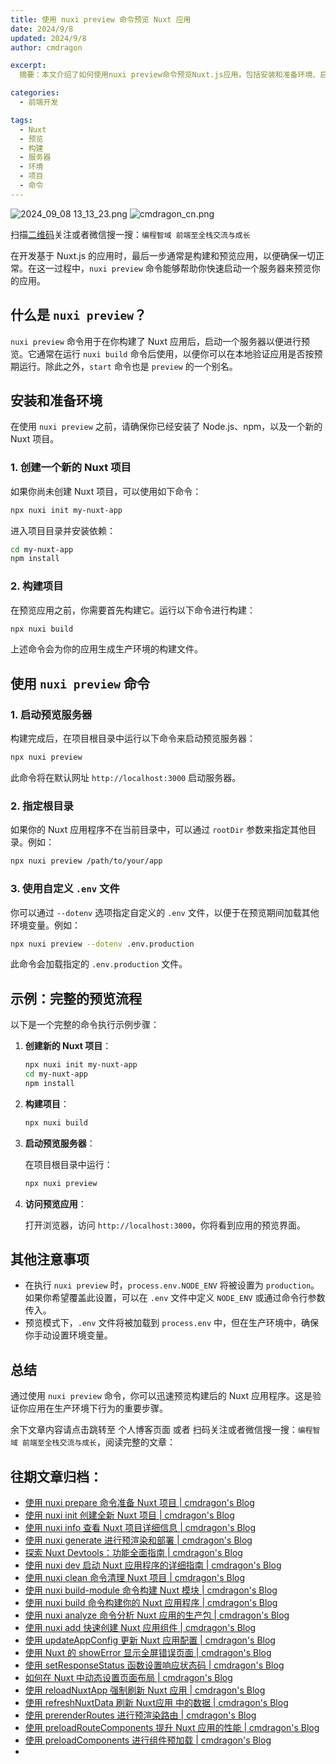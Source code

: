 ```yaml
---
title: 使用 nuxi preview 命令预览 Nuxt 应用
date: 2024/9/8
updated: 2024/9/8
author: cmdragon

excerpt:
  摘要：本文介绍了如何使用nuxi preview命令预览Nuxt.js应用，包括安装和准备环境、启动预览服务器的步骤，以及如何指定根目录和使用自定义.env文件等高级用法。通过nuxi preview，开发者能够在本地快速验证应用构建后的实际效果，确保一切按预期工作。

categories:
  - 前端开发

tags:
  - Nuxt
  - 预览
  - 构建
  - 服务器
  - 环境
  - 项目
  - 命令
---
```


<img src="https://static.amd794.com/blog/images/2024_09_08 13_13_23.png@blog" title="2024_09_08 13_13_23.png" alt="2024_09_08 13_13_23.png"/>

<img src="https://api2.cmdragon.cn/upload/cmder/20250304_012821924.jpg" title="cmdragon_cn.png" alt="cmdragon_cn.png"/>


扫描[二维码](https://api2.cmdragon.cn/upload/cmder/20250304_012821924.jpg)关注或者微信搜一搜：`编程智域 前端至全栈交流与成长`



在开发基于 Nuxt.js 的应用时，最后一步通常是构建和预览应用，以便确保一切正常。在这一过程中，`nuxi preview` 命令能够帮助你快速启动一个服务器来预览你的应用。

## 什么是 `nuxi preview`？

`nuxi preview` 命令用于在你构建了 Nuxt 应用后，启动一个服务器以便进行预览。它通常在运行 `nuxi build` 命令后使用，以便你可以在本地验证应用是否按预期运行。除此之外，`start` 命令也是 `preview` 的一个别名。

## 安装和准备环境

在使用 `nuxi preview` 之前，请确保你已经安装了 Node.js、npm，以及一个新的 Nuxt 项目。

### 1. 创建一个新的 Nuxt 项目

如果你尚未创建 Nuxt 项目，可以使用如下命令：

```bash
npx nuxi init my-nuxt-app
```

进入项目目录并安装依赖：

```bash
cd my-nuxt-app
npm install
```

### 2. 构建项目

在预览应用之前，你需要首先构建它。运行以下命令进行构建：

```bash
npx nuxi build
```

上述命令会为你的应用生成生产环境的构建文件。

## 使用 `nuxi preview` 命令

### 1. 启动预览服务器

构建完成后，在项目根目录中运行以下命令来启动预览服务器：

```bash
npx nuxi preview
```

此命令将在默认网址 `http://localhost:3000` 启动服务器。

### 2. 指定根目录

如果你的 Nuxt 应用程序不在当前目录中，可以通过 `rootDir` 参数来指定其他目录。例如：

```bash
npx nuxi preview /path/to/your/app
```

### 3. 使用自定义 `.env` 文件

你可以通过 `--dotenv` 选项指定自定义的 `.env` 文件，以便于在预览期间加载其他环境变量。例如：

```bash
npx nuxi preview --dotenv .env.production
```

此命令会加载指定的 `.env.production` 文件。

## 示例：完整的预览流程

以下是一个完整的命令执行示例步骤：

1.  **创建新的 Nuxt 项目**：

    ```bash
    npx nuxi init my-nuxt-app
    cd my-nuxt-app
    npm install
    ```

2.  **构建项目**：

    ```bash
    npx nuxi build
    ```

3.  **启动预览服务器**：

    在项目根目录中运行：

    ```bash
    npx nuxi preview
    ```

4.  **访问预览应用**：

    打开浏览器，访问 `http://localhost:3000`，你将看到应用的预览界面。

## 其他注意事项

*   在执行 `nuxi preview` 时，`process.env.NODE_ENV` 将被设置为 `production`。如果你希望覆盖此设置，可以在 `.env` 文件中定义 `NODE_ENV` 或通过命令行参数传入。
*   预览模式下，`.env` 文件将被加载到 `process.env` 中，但在生产环境中，确保你手动设置环境变量。

## 总结

通过使用 `nuxi preview` 命令，你可以迅速预览构建后的 Nuxt 应用程序。这是验证你应用在生产环境下行为的重要步骤。


余下文章内容请点击跳转至 个人博客页面 或者 扫码关注或者微信搜一搜：`编程智域 前端至全栈交流与成长`，阅读完整的文章：

## 往期文章归档：

- [使用 nuxi prepare 命令准备 Nuxt 项目 | cmdragon's Blog](https://blog.cmdragon.cn/posts/1df59c03194c/)
- [使用 nuxi init 创建全新 Nuxt 项目 | cmdragon's Blog](https://blog.cmdragon.cn/posts/25142fd0f7a7/)
- [使用 nuxi info 查看 Nuxt 项目详细信息 | cmdragon's Blog](https://blog.cmdragon.cn/posts/15f6f5b42fd0/)
- [使用 nuxi generate 进行预渲染和部署 | cmdragon's Blog](https://blog.cmdragon.cn/posts/ab02ca20e749/)
- [探索 Nuxt Devtools：功能全面指南 | cmdragon's Blog](https://blog.cmdragon.cn/posts/79fd8b17a254/)
- [使用 nuxi dev 启动 Nuxt 应用程序的详细指南 | cmdragon's Blog](https://blog.cmdragon.cn/posts/ef880861a974/)
- [使用 nuxi clean 命令清理 Nuxt 项目 | cmdragon's Blog](https://blog.cmdragon.cn/posts/e55433e2a415/)
- [使用 nuxi build-module 命令构建 Nuxt 模块 | cmdragon's Blog](https://blog.cmdragon.cn/posts/a9b4b6527399/)
- [使用 nuxi build 命令构建你的 Nuxt 应用程序 | cmdragon's Blog](https://blog.cmdragon.cn/posts/8d1953ced73e/)
- [使用 nuxi analyze 命令分析 Nuxt 应用的生产包 | cmdragon's Blog](https://blog.cmdragon.cn/posts/33e644a829be/)
- [使用 nuxi add 快速创建 Nuxt 应用组件 | cmdragon's Blog](https://blog.cmdragon.cn/posts/52ca85d04329/)
- [使用 updateAppConfig 更新 Nuxt 应用配置 | cmdragon's Blog](https://blog.cmdragon.cn/posts/17068dabc456/)
- [使用 Nuxt 的 showError 显示全屏错误页面 | cmdragon's Blog](https://blog.cmdragon.cn/posts/4f44ac49742b/)
- [使用 setResponseStatus 函数设置响应状态码 | cmdragon's Blog](https://blog.cmdragon.cn/posts/0e3e22c2447a/)
- [如何在 Nuxt 中动态设置页面布局 | cmdragon's Blog](https://blog.cmdragon.cn/posts/6168aad26848/)
- [使用 reloadNuxtApp 强制刷新 Nuxt 应用 | cmdragon's Blog](https://blog.cmdragon.cn/posts/c2c24219f5c0/)
- [使用 refreshNuxtData 刷新 Nuxt应用 中的数据 | cmdragon's Blog](https://blog.cmdragon.cn/posts/7696049934fb/)
- [使用 prerenderRoutes 进行预渲染路由 | cmdragon's Blog](https://blog.cmdragon.cn/posts/b28890e5d54d/)
- [使用 preloadRouteComponents 提升 Nuxt 应用的性能 | cmdragon's Blog](https://blog.cmdragon.cn/posts/851697425a66/)
- [使用 preloadComponents 进行组件预加载 | cmdragon's Blog](https://blog.cmdragon.cn/posts/6f58e9a6735b/)
-

